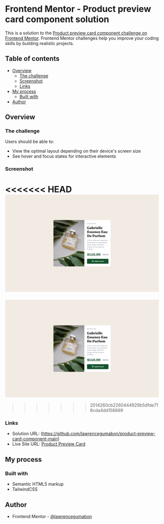 # Frontend Mentor - Product preview card component solution

This is a solution to the [Product preview card component challenge on Frontend Mentor](https://www.frontendmentor.io/challenges/product-preview-card-component-GO7UmttRfa). Frontend Mentor challenges help you improve your coding skills by building realistic projects.

## Table of contents

- [Overview](#overview)
  - [The challenge](#the-challenge)
  - [Screenshot](#screenshot)
  - [Links](#links)
- [My process](#my-process)
  - [Built with](#built-with)
- [Author](#author)

## Overview

### The challenge

Users should be able to:

- View the optimal layout depending on their device's screen size
- See hover and focus states for interactive elements

### Screenshot

<<<<<<< HEAD
![](dist\images\Product-preview-card.png)
=======
![](dist/images/Product%20preview%20card.png)
>>>>>>> 2014260cb2260444929b5dfde718cda4dd158669

### Links

- Solution URL: (https://github.com/lawrencegumabon/product-preview-card-component-main)
- Live Site URL: [Product Preview Card](https://product-preview-card-644163.netlify.app/)

## My process

### Built with

- Semantic HTML5 markup
- TailwindCSS

## Author

- Frontend Mentor - [@lawrencegumabon](https://www.frontendmentor.io/profile/lawrencegumabon)

